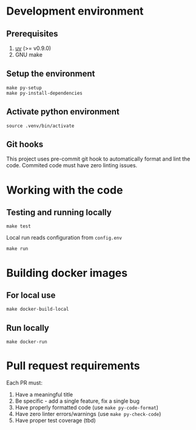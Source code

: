 # Development environment
## Prerequisites
1. [uv](https://github.com/astral-sh/uv) (>= v0.9.0)
3. GNU make

## Setup the environment
```
make py-setup
make py-install-dependencies
```

## Activate python environment
```
source .venv/bin/activate
```

## Git hooks
This project uses pre-commit git hook to automatically format and lint the code.
Commited code must have zero linting issues.

# Working with the code
## Testing and running locally
```
make test
```

Local run reads configuration from `config.env`

```
make run
```

# Building docker images
## For local use
```
make docker-build-local
```
## Run locally
```
make docker-run
```

# Pull request requirements
Each PR must:
1. Have a meaningful title
2. Be specific - add a single feature, fix a single bug
3. Have properly formatted code (use `make py-code-format`)
4. Have zero linter errors/warnings (use `make py-check-code`)
5. Have proper test coverage (tbd)
